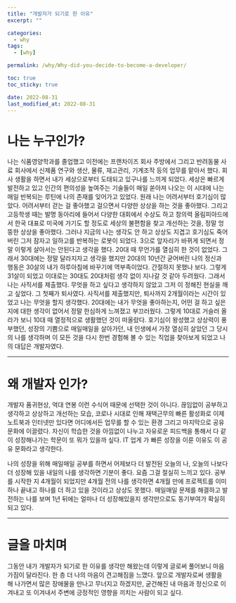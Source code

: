 ```yaml
---
title: "개발자가 되기로 한 이유"
excerpt: ""

categories:
  - why
tags:
  - [why]

permalink: /why/Why-did-you-decide-to-become-a-developer/

toc: true
toc_sticky: true

date: 2022-08-31
last_modified_at: 2022-08-31
---
```

# 나는 누구인가?
나는 식품영양학과를 졸업했고 이전에는 프랜차이즈 회사 주방에서 그리고 반려동물 사료 회사에서 신제품 연구와 생산, 물류, 재고관리, 기계조작 등의 업무를 맡아서 했다. 회사 생활을 하면서 내가 세상으로부터 도태되고 있구나를 느끼게 되었다. 세상은 빠르게 발전하고 있고 인간의 편의성을 높여주는 기술들이 매일 쏟아져 나오는 이 시대에 나는 매일 반복되는 루틴에 나의 존재를 잊어가고 있었다. 원래 나는 어려서부터 호기심이 많았다. 어려서부터 걷는 걸 좋아했고 걸으면서 다양한 상상을 하는 것을 좋아했다. 그리고 고등학생 때는 발명 동아리에 들어서 다양한 대회에서 수상도 하고 창의력 올림피아드에서 한국 대표로 미국에 가기도 할 정도로 세상의 불편함을 찾고 개선하는 것을, 정말 엉뚱한 상상을 좋아했다. 그러나 지금의 나는 생각도 안 하고 상상도 지겹고 호기심도 죽어버린 그저 잠자고 일하고를 반복하는 로봇이 되었다. 3으로 앞자리가 바뀌게 되면서 정말 이렇게 살아서는 안된다고 생각을 했다. 20대 때 무언가를 열심히 한 것이 없었다. 그래서 30대에는 정말 달라지자고 생각을 했지만 20대의 10년간 굳어버린 나의 정신과 행동은 30살의 내가 하루아침에 바꾸기에 역부족이었다. 간절하지 못했나 보다. 그렇게 31살이 되었고 이대로는 30대도 20대처럼 생각 없이 지나갈 것 같아 두려웠다. 그래서 나는 사직서를 제출했다. 무엇을 하고 싶다고 생각하지 않았고 그저 이 정해진 현실을 깨고 싶었다. 그 첫째가 퇴사였다. 사직서를 제출했지만, 퇴사까지 2개월이라는 시간이 있었고 나는 무엇을 할지 생각했다. 20대에는 내가 무엇을 좋아하는지, 어떤 걸 하고 싶은지에 대한 생각이 없어서 정말 한심하게 느껴졌고 부끄러웠다. 그렇게 10대로 거슬러 올라가 보니 10대 때 열정적으로 생활했던 것이 떠올랐다. 호기심이 왕성했고 상상력이 풍부했던, 성장의 기쁨으로 매일매일을 살아가던, 내 인생에서 가장 열심히 살았던 그 당시의 나를 생각하며 이 모든 것을 다시 한번 경험해 볼 수 있는 직업을 찾아보게 되었고 나의 대답은 개발자였다. 

****

# 왜 개발자 인가?
개발자 품귀현상, 억대 연봉 이런 수식어 때문에 선택한 것이 아니다. 끊임없이 공부하고 생각하고 상상하고 개선하는 모습, 코로나 시대로 인해 재택근무의 빠른 활성화로 이제 노트북과 인터넷만 있다면 어디에서든 업무를 할 수 있는 환경 그리고 마지막으로 공유 문화에 이끌렸다. 자신이 학습한 것을 아낌없이 나누고 자유로운 피드백을 통해서 다 같이 성장해나가는 학문이 또 뭐가 있을까 싶다. IT 업게 가 빠른 성장을 이룬 이유도 이 공유 문화라고 생각한다.

나의 성장을 위해 매일매일 공부를 하면서 어제보다 더 발전된 오늘의 나, 오늘의 나보다 더 성장해 있을 내일의 나를 생각하면 기분이 좋다. 요즘 그걸 절실히 느끼고 있다. 공부를 시작한 지 4개월이 되었지만 4개월 전의 나를 생각하면 4개월 만에 프로젝트를 이미 하나 끝내고 하나를 더 하고 있을 것이라고 상상도 못했다. 매일매일 문제를 해결하고 발전하는 나를 보며 1년 뒤에는 얼마나 더 성장해있을지 생각만으로도 동기부여가 확실히 되고 있다.

****

# 글을 마치며
그동안 내가 개발자가 되기로 한 이유를 생각만 해왔는데 이렇게 글로써 풀어보니 마음가짐이 달라진다. 한 층 더 나의 마음이 견고해짐을 느꼈다. 앞으로 개발자로써 생활을 해 나가면서 많은 장애물을 만나고 무너지고 하겠지만, 굳건해진 내 마음과 정신으로 이겨내고 또 이겨내서 주변에 긍정적인 영향을 끼치는 사람이 되고 싶다.
